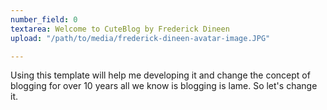 ```yaml
---
number_field: 0
textarea: Welcome to CuteBlog by Frederick Dineen
upload: "/path/to/media/frederick-dineen-avatar-image.JPG"

---
```

Using this template will help me developing it and change the concept of blogging for over 10 years all we know is blogging is lame. So let's change it.